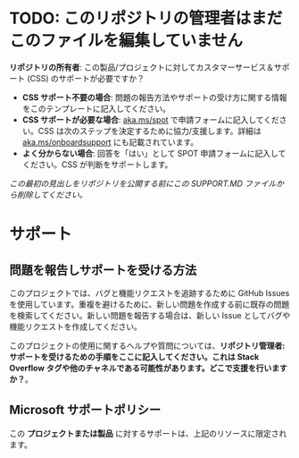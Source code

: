 # TODO: このリポジトリの管理者はまだこのファイルを編集していません

**リポジトリの所有者**: この製品/プロジェクトに対してカスタマーサービス＆サポート (CSS) のサポートが必要ですか？

- **CSS サポート不要の場合**: 問題の報告方法やサポートの受け方に関する情報をこのテンプレートに記入してください。
- **CSS サポートが必要な場合**: [aka.ms/spot](https://aka.ms/spot) で申請フォームに記入してください。CSS は次のステップを決定するために協力/支援します。詳細は [aka.ms/onboardsupport](https://aka.ms/onboardsupport) にも記載されています。
- **よく分からない場合**: 回答を「はい」として SPOT 申請フォームに記入してください。CSS が判断をサポートします。

*この最初の見出しをリポジトリを公開する前にこの SUPPORT.MD ファイルから削除してください。*

# サポート

## 問題を報告しサポートを受ける方法

このプロジェクトでは、バグと機能リクエストを追跡するために GitHub Issues を使用しています。重複を避けるために、新しい問題を作成する前に既存の問題を検索してください。新しい問題を報告する場合は、新しい Issue としてバグや機能リクエストを作成してください。

このプロジェクトの使用に関するヘルプや質問については、**リポジトリ管理者: サポートを受けるための手順をここに記入してください。これは Stack Overflow タグや他のチャネルである可能性があります。どこで支援を行いますか？**。

## Microsoft サポートポリシー

この **プロジェクトまたは製品** に対するサポートは、上記のリソースに限定されます。
